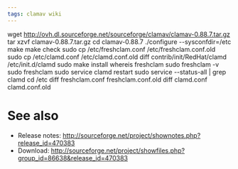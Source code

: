 ```yaml
---
tags: clamav wiki
---
```


wget http://ovh.dl.sourceforge.net/sourceforge/clamav/clamav-0.88.7.tar.gz
    tar xzvf clamav-0.88.7.tar.gz
    cd clamav-0.88.7
    ./configure --sysconfdir=/etc
    make
    make check
    sudo cp /etc/freshclam.conf /etc/freshclam.conf.old
    sudo cp /etc/clamd.conf /etc/clamd.conf.old 
    diff contrib/init/RedHat/clamd /etc/init.d/clamd 
    sudo make install
    whereis freshclam
    sudo freshclam -v
    sudo freshclam
    sudo service clamd restart
    sudo service --status-all | grep clamd
    cd /etc
    diff freshclam.conf freshclam.conf.old 
    diff clamd.conf clamd.conf.old

# See also

-   Release notes: <http://sourceforge.net/project/shownotes.php?release_id=470383>
-   Download: <http://sourceforge.net/project/showfiles.php?group_id=86638&release_id=470383>
